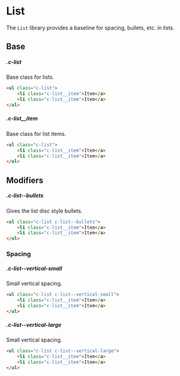 # List

The `List` library provides a baseline for spacing, bullets, etc. in lists.

## Base

##### .c-list

Base class for lists.

```html
<ul class="c-list">
	<li class="c-list__item">Item</a>
    <li class="c-list__item">Item</a>
</ul>    
```

##### .c-list__item

Base class for list items.

```html
<ul class="c-list">
	<li class="c-list__item">Item</a>
    <li class="c-list__item">Item</a>
</ul>    
```

## Modifiers

##### .c-list--bullets

Gives the list disc style bullets.

```html
<ul class="c-list c-list--bullets">
	<li class="c-list__item">Item</a>
    <li class="c-list__item">Item</a>
</ul>     
```

### Spacing

##### .c-list--vertical-small

Small vertical spacing.

```html
<ul class="c-list c-list--vertical-small">
	<li class="c-list__item">Item</a>
    <li class="c-list__item">Item</a>
</ul>     
```

##### .c-list--vertical-large

Small vertical spacing.

```html
<ul class="c-list c-list--vertical-large">
	<li class="c-list__item">Item</a>
    <li class="c-list__item">Item</a>
</ul>     
```